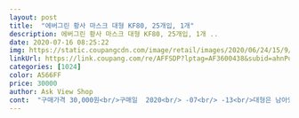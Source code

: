 ```yaml
---
layout: post 
title:  "에버그린 황사 마스크 대형 KF80, 25개입, 1개" 
description: 에버그린 황사 마스크 대형 KF80, 25개입, 1개 ..
date: 2020-07-16 08:25:22 
img: https://static.coupangcdn.com/image/retail/images/2020/06/24/15/9/4be3bf37-897a-405b-afe6-2119934c10e6.jpg 
linkUrl: https://link.coupang.com/re/AFFSDP?lptag=AF3600438&subid=ahnPublicAsk&pageKey=1743180731&itemId=2967999147&vendorItemId=70956428423&traceid=V0-113-27da0a7914cd8a7e 
categories: [1024] 
color: A566FF 
price: 30000 
author: Ask View Shop 
cont:  "구매가격 30,000원<br/>구매일  2020<br/> -07<br/> -13<br/>대형은 남아있어서 구매를 했어요<br/>딱히 이상 반응 없어서 편안하네요<br/>많이 두껍지도 않고 너무 얇지도 않네요.<br/><br/>상품 괜찮은 것 같아요<br/>안맞는것들은 막 콧물나오고 저도 괴롭거든요<br/>에버그린 소형을 엄마들이 많이 찾길래, 소형은 쿠팡에서 초반에 구하기 힘들었고<br/>오늘 착용해보니<br/>편하게 잘 찰 수 있을것 같아요.<br/><br/>평소 비염이 심해서 마스크도 까다롭게 쓰는편이에요<br/>화장도 심하게 잘 안 묻어 나네요(살짝은 묻지만).<br/>굿<br/>" 
---
```

